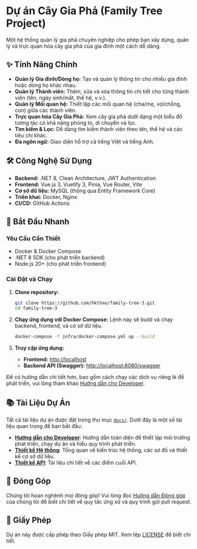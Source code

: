 # Dự án Cây Gia Phả (Family Tree Project)

Một hệ thống quản lý gia phả chuyên nghiệp cho phép bạn xây dựng, quản lý và trực quan hóa cây gia phả của gia đình một cách dễ dàng.

## ✨ Tính Năng Chính

-   **Quản lý Gia đình/Dòng họ:** Tạo và quản lý thông tin cho nhiều gia đình hoặc dòng họ khác nhau.
-   **Quản lý Thành viên:** Thêm, sửa và xóa thông tin chi tiết cho từng thành viên (tên, ngày sinh/mất, thế hệ, v.v.).
-   **Quản lý Mối quan hệ:** Thiết lập các mối quan hệ (cha/mẹ, vợ/chồng, con) giữa các thành viên.
-   **Trực quan hóa Cây Gia Phả:** Xem cây gia phả dưới dạng một biểu đồ tương tác có khả năng phóng to, di chuyển và lọc.
-   **Tìm kiếm & Lọc:** Dễ dàng tìm kiếm thành viên theo tên, thế hệ và các tiêu chí khác.
-   **Đa ngôn ngữ:** Giao diện hỗ trợ cả tiếng Việt và tiếng Anh.

## 🛠️ Công Nghệ Sử Dụng

-   **Backend:** .NET 8, Clean Architecture, JWT Authentication
-   **Frontend:** Vue.js 3, Vuetify 3, Pinia, Vue Router, Vite
-   **Cơ sở dữ liệu:** MySQL (thông qua Entity Framework Core)
-   **Triển khai:** Docker, Nginx
-   **CI/CD:** GitHub Actions

## 🚀 Bắt Đầu Nhanh

### Yêu Cầu Cần Thiết

-   Docker & Docker Compose
-   .NET 8 SDK (cho phát triển backend)
-   Node.js 20+ (cho phát triển frontend)

### Cài Đặt và Chạy

1.  **Clone repository:**
    ```bash
    git clone https://github.com/hkthao/family-tree-3.git
    cd family-tree-3
    ```

2.  **Chạy ứng dụng với Docker Compose:**
    Lệnh này sẽ build và chạy backend, frontend, và cơ sở dữ liệu.
    ```bash
    docker-compose -f infra/docker-compose.yml up --build
    ```

3.  **Truy cập ứng dụng:**
    -   **Frontend:** [http://localhost](http://localhost)
    -   **Backend API (Swagger):** [http://localhost:8080/swagger](http://localhost:8080/swagger)

Để có hướng dẫn chi tiết hơn, bao gồm cách chạy các dịch vụ riêng lẻ để phát triển, vui lòng tham khảo [Hướng dẫn cho Developer](./docs/2_technical/developer_guide.md).

## 📚 Tài Liệu Dự Án

Tất cả tài liệu dự án được đặt trong thư mục [`docs/`](./docs/). Dưới đây là một số tài liệu quan trọng để bạn bắt đầu:

-   [**Hướng dẫn cho Developer**](./docs/2_technical/developer_guide.md): Hướng dẫn toàn diện để thiết lập môi trường phát triển, chạy dự án và hiểu quy trình phát triển.
-   [**Thiết kế Hệ thống**](./docs/2_technical/system_design.md): Tổng quan về kiến trúc hệ thống, các sơ đồ và thiết kế cơ sở dữ liệu.
-   [**Thiết kế API**](./docs/2_technical/api_design.md): Tài liệu chi tiết về các điểm cuối API.

## 🤝 Đóng Góp

Chúng tôi hoan nghênh mọi đóng góp! Vui lòng đọc [Hướng dẫn Đóng góp](./docs/2_technical/contribution.md) của chúng tôi để biết chi tiết về quy tắc ứng xử và quy trình gửi pull request.

## 📄 Giấy Phép

Dự án này được cấp phép theo Giấy phép MIT. Xem tệp [LICENSE](./LICENSE) để biết chi tiết.
